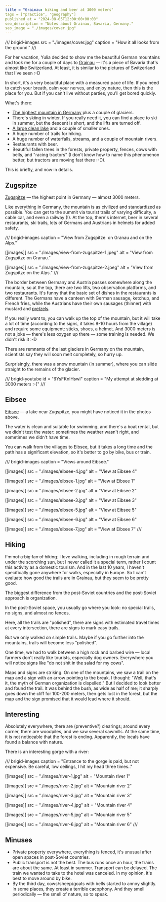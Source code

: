 ```yaml
---
title = "Grainau: hiking and beer at 3000 meters"
tags = ["practice", "geography"]
published_at = "2024-08-05T12:00:00+00:00"
seo_description = "Notes about Grainau, Bavaria, Germany."
seo_image = "./images/cover.jpg"
---
```


/// brigid-images
src = "./images/cover.jpg"
caption = "How it all looks from the ground."
///

For her vacation, Yulia decided to show me the beautiful German mountains and took me for a couple of days to [Grainau](https://en.wikipedia.org/wiki/Grainau) — it's a piece of Bavaria that's almost like Switzerland. At least, it is similar to the pictures of Switzerland that I've seen :-D

In short, it's a very beautiful place with a measured pace of life. If you need to catch your breath, calm your nerves, and enjoy nature, then this is the place for you. But if you can't live without parties, you'll get bored quickly.

What's there:

- [The highest mountain in Germany](https://en.wikipedia.org/wiki/Zugspitze) plus a couple of glaciers.
- There's skiing in winter. If you really need it, you can find a place to ski in summer, but the descent is short, and the lifts are turned off.
- [A large clean lake](https://en.wikipedia.org/wiki/Eibsee) and a couple of smaller ones.
- A huge number of trails for hiking.
- A huge number of waterfalls, streams, and a couple of mountain rivers.
- Restaurants with beer.
- Beautiful fallen trees in the forests, private property, fences, cows with bells, and "racing tractors" (I don't know how to name this phenomenon better, but tractors are moving fast there :-D).

This is briefly, and now in details.

## Zugspitze

[Zugspitze](https://en.wikipedia.org/wiki/Zugspitze) — the highest point in Germany — almost 3000 meters.

Like everything in Germany, the mountain is as civilized and standardized as possible. You can get to the summit via tourist trails of varying difficulty, a cable car, and even a railway (!). At the top, there's internet, beer in several restaurants, ski trails, lots of Germans and Austrians in helmets for added safety.

/// brigid-images
caption = "View from Zugspitze: on Granau and on the Alps."

[[images]]
src = "./images/view-from-zugspitze-1.jpeg"
alt = "View from Zugspitze on Granau."

[[images]]
src = "./images/view-from-zugspitze-2.jpeg"
alt = "View from Zugspitze on the Alps."
///

The border between Germany and Austria passes somewhere along the mountain, so at the top, there are two lifts, two observation platforms, and two restaurants. It's funny that the basic set of dishes in the restaurants is different. The Germans have a canteen with German sausage, ketchup, and French fries, while the Austrians have their own sausages (thinner) with mustard and [pretzels](https://en.wikipedia.org/wiki/Pretzel).

If you really want to, you can walk up the top of the mountain, but it will take a lot of time (according to the signs, it takes 8-10 hours from the village) and require some equipment: sticks, shoes, a helmet. And 3000 meters is not a joke — there's less oxygen up there — some training is needed. We didn't risk it :-D

There are remnants of the last glaciers in Germany on the mountain, scientists say they will soon melt completely, so hurry up.

Surprisingly, there was a snow mountain (in summer), where you can slide straight to the remains of the glacier.

/// brigid-youtube
id = "6YsFKnIHswI"
caption = "My attempt at sledding at 3000 meters :-)"
///

## Eibsee

[Eibsee](https://en.wikipedia.org/wiki/Eibsee) — a lake near Zugspitze, you might have noticed it in the photos above.

The water is clean and suitable for swimming, and there's a boat rental, but we didn't test the water: sometimes the weather wasn't right, and sometimes we didn't have time.

You can walk from the villages to Eibsee, but it takes a long time and the path has a significant elevation, so it's better to go by bike, bus or train.

/// brigid-images
caption = "Views around Eibsee."

[[images]]
src = "./images/eibsee-4.jpg"
alt = "View at Eibsee 4"

[[images]]
src = "./images/eibsee-1.jpg"
alt = "View at Eibsee 1"

[[images]]
src = "./images/eibsee-2.jpg"
alt = "View at Eibsee 2"

[[images]]
src = "./images/eibsee-3.jpg"
alt = "View at Eibsee 3"

[[images]]
src = "./images/eibsee-5.jpg"
alt = "View at Eibsee 5"

[[images]]
src = "./images/eibsee-6.jpg"
alt = "View at Eibsee 6"

[[images]]
src = "./images/eibsee-7.jpg"
alt = "View at Eibsee 7"
///

## Hiking

~~I'm not a big fan of hiking.~~ I love walking, including in rough terrain and under the scorching sun, but I never called it a special term, rather I count this activity as a domestic tourism. And in the last 10 years, I haven't specifically gone anywhere for walks, especially in Europe. So I can't evaluate how good the trails are in Grainau, but they seem to be pretty good.

The biggest difference from the post-Soviet countries and the post-Soviet approach is organization.

In the post-Soviet space, you usually go where you look: no special trails, no signs, and almost no fences.

Here, all the trails are "polished", there are signs with estimated travel times at every intersection, there are signs to mark easy trails.

But we only walked on simple trails. Maybe if you go further into the mountains, trails will become less "polished".

One time, we had to walk between a high rock and barbed wire — local farmers don't really like tourists, especially dog owners. Everywhere you will notice signs like "do not shit in the salad for my cows".

Maps and signs are striking. On one of the mountains, we saw a trail on the map and a sign with an arrow pointing to the break. I thought: "Well, that's it, the myth of German organization is dispelled." But I decided to look better and found the trail. It was behind the bush, as wide as half of me; it sharply goes down the cliff for 100-200 meters, then gets lost in the forest, but the map and the sign promised that it would lead where it should.

## Interesting

Absolutely everywhere, there are (preventive?) clearings; around every corner, there are woodpiles, and we saw several sawmills. At the same time, it is not noticeable that the forest is ending. Apparently, the locals have found a balance with nature.

There is an interesting gorge with a river:

/// brigid-images
caption = "Entrance to the gorge is paid, but not expensive. Be careful, low ceilings, I hit my head three times.."

[[images]]
src = "./images/river-1.jpg"
alt = "Mountain river 1"

[[images]]
src = "./images/river-2.jpg"
alt = "Mountain river 2"

[[images]]
src = "./images/river-3.jpg"
alt = "Mountain river 3"

[[images]]
src = "./images/river-4.jpg"
alt = "Mountain river 4"

[[images]]
src = "./images/river-5.jpg"
alt = "Mountain river 5"

[[images]]
src = "./images/river-6.jpg"
alt = "Mountain river 6"
///

## Minuses

- Private property everywhere, everything is fenced, it's unusual after open spaces in post-Soviet countries.
- Public transport is not the best. The bus runs once an hour, the trains are about the same. At least in summer. Transport can be delayed. The train we wanted to take to the hotel was canceled. In my opinion, it's best to move around by bike.
- By the third day, cows/sheep/goats with bells started to annoy slightly. In some places, they create a terrible cacophony. And they smell periodically — the smell of nature, so to speak.
